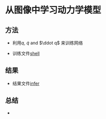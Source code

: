 # 从图像中学习动力学模型


## 方法

- 利用$q$, $\dot q$ and $\ddot q$ 来训练网络

- 训练文件[shell](ex_single_pendulum1/run.sh)
    
## 结果

- 结果文件[infer](ex_single_pendulum1/analysis/infer.ipynb)

## 总结

- 